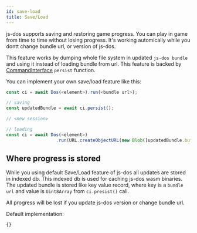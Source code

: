 ```yaml
---
id: save-load
title: Save/Load
---
```


js-dos supports saving and restoring game progress. You can play in game from time to time
without losing progress. It's working automically while you dontt change bundle url,
or version of js-dos.

This feature works by dumping whole file system in updated `js-dos bundle` and using it instead of
loading bundle from url. This feature is backed by [CommandInterface](command-interface.md) `persist` function.

You can implement your own save/load feature like this:

```ts
const ci = await Dos(<element>).run(<bundle url>);

// saving
const updatedBundle = await ci.persist();

// <new session>

// loading
const ci = await Dos(<element>)
                   .run(URL.createObjectURL(new Blob([updatedBundle.buffer]));

```

## Where progress is stored

While you using default Save/Load feature of js-dos all updates are stored in indexed db.
This indexed db is used for caching js-dos wasm binaries. The updated bundle is stored
like key value record, where key is a `bundle url` and value is `Uint8Array` from `ci.presist()` call.

All progress will be lost if you update js-dos version or change bundle url.


Default implementation:
```typescript title="https://raw.githubusercontent.com/caiiiycuk/js-dos/emulators-ui/src/persist/save-load.ts"
{}
```
